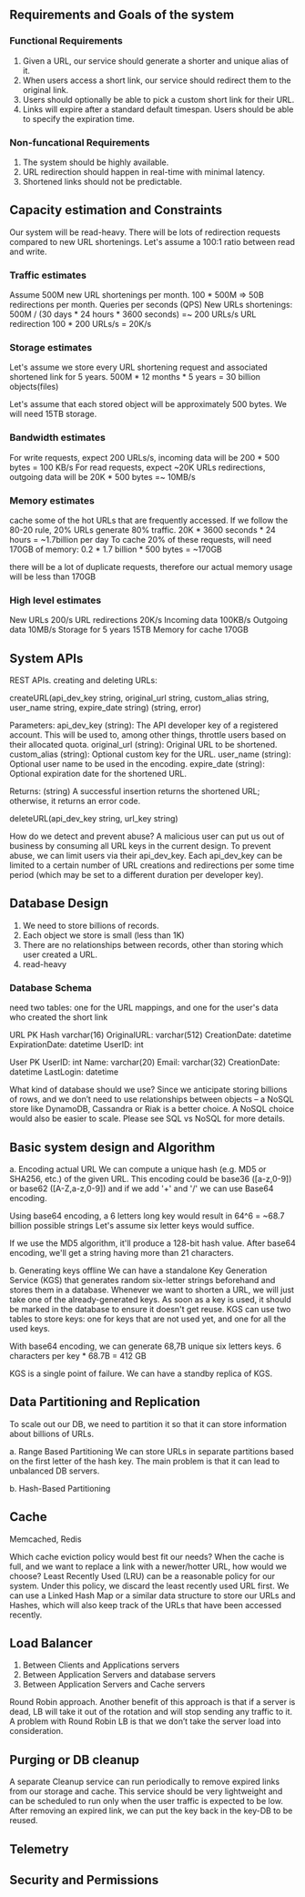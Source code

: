 
## Requirements and Goals of the system

### Functional Requirements
1. Given a URL, our service should generate a shorter and unique alias of it.
2. When users access a short link, our service should redirect them to the original link.
3. Users should optionally be able to pick a custom short link for their URL.
4. Links will expire after a standard default timespan. Users should be able to specify the expiration time.

### Non-funcational Requirements
1. The system should be highly available.
2. URL redirection should happen in real-time with minimal latency.
3. Shortened links should not be predictable.

## Capacity estimation and Constraints
Our system will be read-heavy. There will be lots of redirection requests compared to new URL shortenings.
Let's assume a 100:1 ratio between read and write.

### Traffic estimates
Assume 500M new URL shortenings per month. 100 * 500M => 50B redirections per month.
Queries per seconds (QPS) New URLs shortenings: 500M / (30 days * 24 hours * 3600 seconds) =~ 200 URLs/s
URL redirection 100 * 200 URLs/s = 20K/s

### Storage estimates
Let's assume we store every URL shortening request and associated shortened link for 5 years.
500M * 12 months * 5 years = 30 billion objects(files)

Let's assume that each stored object will be approximately 500 bytes. We will need 15TB storage.

### Bandwidth estimates
For write requests, expect 200 URLs/s, incoming data will be 200 * 500 bytes = 100 KB/s
For read requests, expect ~20K URLs redirections, outgoing data will be 20K * 500 bytes =~ 10MB/s

### Memory estimates
cache some of the hot URLs that are frequently accessed. If we follow the 80-20 rule, 20% URLs generate 80% traffic. 20K * 3600 seconds * 24 hours = ~1.7billion per day
To cache 20% of these requests, will need 170GB of memory: 0.2 * 1.7 billion * 500 bytes = ~170GB

there will be a lot of duplicate requests, therefore our actual memory usage will be less than 170GB

### High level estimates
New URLs            200/s
URL redirections    20K/s
Incoming data       100KB/s
Outgoing data       10MB/s
Storage for 5 years 15TB
Memory for cache    170GB

## System APIs
REST APIs. creating and deleting URLs:

createURL(api_dev_key string, original_url string, custom_alias string, user_name string, expire_date string) (string, error)

Parameters:
api_dev_key (string): The API developer key of a registered account. This will be used to, among other things, throttle users based on their allocated quota.
original_url (string): Original URL to be shortened.
custom_alias (string): Optional custom key for the URL.
user_name (string): Optional user name to be used in the encoding.
expire_date (string): Optional expiration date for the shortened URL.

Returns: (string)
A successful insertion returns the shortened URL; otherwise, it returns an error code.

deleteURL(api_dev_key string, url_key string)

How do we detect and prevent abuse? A malicious user can put us out of business by consuming all URL keys in the current design. To prevent abuse, we can limit users via their api_dev_key. Each api_dev_key can be limited to a certain number of URL creations and redirections per some time period (which may be set to a different duration per developer key).

## Database Design
1. We need to store billions of records.
2. Each object we store is small (less than 1K)
3. There are no relationships between records, other than storing which user created a URL.
4. read-heavy

### Database Schema
need two tables: one for the URL mappings, and one for the user's data who created the short link

URL
PK Hash varchar(16)
OriginalURL: varchar(512)
CreationDate: datetime
ExpirationDate: datetime
UserID: int

User
PK UserID: int
Name: varchar(20)
Email: varchar(32)
CreationDate: datetime
LastLogin: datetime

What kind of database should we use? Since we anticipate storing billions of rows, and we don’t need to use relationships between objects – a NoSQL store like DynamoDB, Cassandra or Riak is a better choice. A NoSQL choice would also be easier to scale. Please see SQL vs NoSQL for more details.

## Basic system design and Algorithm

a. Encoding actual URL
We can compute a unique hash (e.g. MD5 or SHA256, etc.) of the given URL. This encoding could be base36 ([a-z,0-9]) or base62 ([A-Z,a-z,0-9]) and if we add '+' and '/' we can use Base64 encoding.

Using base64 encoding, a 6 letters long key would result in 64^6 = ~68.7 billion possible strings
Let's assume six letter keys would suffice.

If we use the MD5 algorithm, it'll produce a 128-bit hash value. After base64 encoding, we'll get a string having more than 21 characters.

b. Generating keys offline
We can have a standalone Key Generation Service (KGS) that generates random six-letter strings beforehand and 
stores them in a database. Whenever we want to shorten a URL, we will just take one of the already-generated keys.
As soon as a key is used, it should be marked in the database to ensure it doesn't get reuse. KGS can use two tables to store keys: one for keys that are not used yet, and one for all the used keys.

With base64 encoding, we can generate 68,7B unique six letters keys. 6 characters per key * 68.7B = 412 GB

KGS is a single point of failure. We can have a standby replica of KGS.

## Data Partitioning and Replication
To scale out our DB, we need to partition it so that it can store information about billions of URLs.

a. Range Based Partitioning
We can store URLs in separate partitions based on the first letter of the hash key. The main problem is that it can lead to unbalanced DB servers.

b. Hash-Based Partitioning

## Cache
Memcached, Redis

Which cache eviction policy would best fit our needs? When the cache is full, and we want to replace a link with a newer/hotter URL, how would we choose? Least Recently Used (LRU) can be a reasonable policy for our system. Under this policy, we discard the least recently used URL first. We can use a Linked Hash Map or a similar data structure to store our URLs and Hashes, which will also keep track of the URLs that have been accessed recently.

## Load Balancer
1. Between Clients and Applications servers
2. Between Application Servers and database servers
3. Between Application Servers and Cache servers

Round Robin approach. Another benefit of this approach is that if a server is dead, LB will take it out of the rotation and will stop sending any traffic to it. A problem with Round Robin LB is that we don’t take the server load into consideration.

## Purging or DB cleanup

A separate Cleanup service can run periodically to remove expired links from our storage and cache. This service should be very lightweight and can be scheduled to run only when the user traffic is expected to be low.
After removing an expired link, we can put the key back in the key-DB to be reused.

## Telemetry

## Security and Permissions

